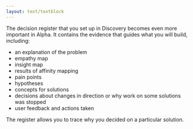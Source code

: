 ```yaml
---
layout: text/textblock
---
```


The decision register that you set up in Discovery becomes even more important in Alpha. It contains the evidence that guides what you will build, including:
- an explanation of the problem
- empathy map
- insight map
- results of affinity mapping
- pain points
- hypotheses
- concepts for solutions
- decisions about changes in direction or why work on some solutions was stopped
- user feedback and actions taken

The register allows you to trace why you decided on a particular solution.
